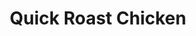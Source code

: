 ---
title: Quick Roast Chicken
time: 60Min
layout: /layouts/recipe.njk
txcolor: '#FFB951'
bgcolor: '#6028FF'
---